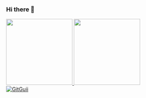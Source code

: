 ### Hi there 👋

<div>
  <a href="https://github.com/GitGuii">
  <img height="180em" src="https://github-readme-stats.vercel.app/api?username=GitGuii&show_icons=true&theme=dracula&include_all_commits=true&count_private=true"/>
  <img height="180em" src="https://github-readme-stats.vercel.app/api/top-langs/?username=GitGuii&layout=compact&langs_count=7&theme=dracula"/>
</div>
<img src="https://komarev.com/ghpvc/?username=GitGuii&color=green" alt="GitGuii" /> 
